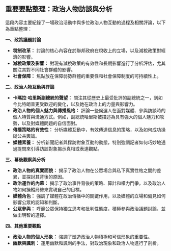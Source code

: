 ## 重要要點整理：政治人物訪談與分析

這段內容主要紀錄了一場政治活動中與多位政治人物互動的過程及相關評論，以下為重點整理：

**一、政策議題討論**

*   **稅制改革：** 討論的核心內容在於聯邦政府在稅收上的立場，以及減稅政策對經濟的影響。
*   **減稅政策及影響：**  對現有減稅政策的有效性和長期影響進行了分析評估，尤其關注其對不同社會群體的影響。
*   **社會保障：** 焦點放在保障弱勢群體的重要性和社會保障制度的可持續性上。

**二、政治人物互動與評論**

*   **卡瑪拉·哈里斯副總統的聲望：** 關注其從歷史上最受批評的副總統之一，到如今比特朗普更受歡迎的變化，以及她在政治上的力量與影響力。
*   **政治人物的個人魅力與傳播風格：**  評論一些候選人在面對媒體、參與訪談時的個人特質與溝通方式。例如，副總統哈里斯被描述為具有強大的個人魅力和攻勢，以及對媒體問題的自信面對。
*   **傳播策略的有效性：**  分析媒體互動中，有效傳達信息的策略，以及如何成功操縱公共輿論。
*   **媒體素養：** 分析新聞記者與採訪對象互動的動態，特別強調記者如何巧妙地通過提問來引導訪談對象揭示真相或表達觀點。

**三、幕後觀察與分析**

*   **政治人物的真實面貌：**  揭示了政治人物在公眾場合與私下真實性格之間的差異，並探討其背後的原因。
*   **政治運作的內幕：**  揭示了政治事件背後的策略、算計和權力鬥爭，以及政治人物如何操縱局勢來實現自己的目標。
*   **媒體角色：**  強調了媒體在政治傳播中的關鍵作用，以及媒體的立場和偏見如何影響公眾的認知和判斷。
*   **公眾參與：**  呼籲公眾保持獨立思考和批判性態度，積極參與政治議題討論，並做出明智的選擇。

**四、其他重要觀點**

*   **政治人物的個人形象：** 強調了塑造政治人物積極和可信形象的重要性。
*   **幽默與諷刺：**  運用幽默和諷刺的手法，對政治現象和政治人物進行了剖析。
